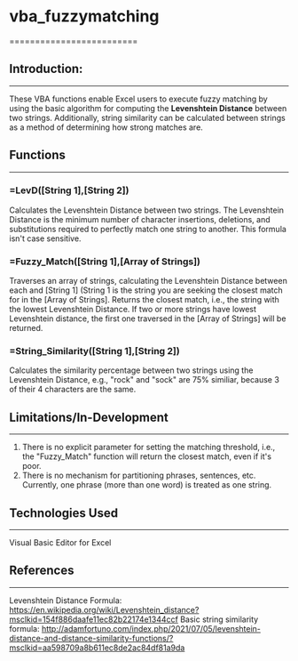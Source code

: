 # **vba_fuzzymatching**
=========================
## **Introduction:**
-------------------------
These VBA functions enable Excel users to execute fuzzy matching by using the basic algorithm for computing the **Levenshtein Distance** between two strings. Additionally, string similarity can be calculated between strings as a method of determining how strong matches are.

## **Functions**
-------------------------
### =LevD([String 1],[String 2])
Calculates the Levenshtein Distance between two strings. The Levenshtein Distance is the minimum number of character insertions, deletions, and substitutions required to perfectly match one string to another. This formula isn't case sensitive.

### =Fuzzy_Match([String 1],[Array of Strings]) 
Traverses an array of strings, calculating the Levenshtein Distance between each and [String 1] (String 1 is the string you are seeking the closest match for in the [Array of Strings]. Returns the closest match, i.e., the string with the lowest Levenshtein Distance. If two or more strings have lowest Levenshtein distance, the first one traversed in the [Array of Strings] will be returned.

### =String_Similarity([String 1],[String 2])
Calculates the similarity percentage between two strings using the Levenshtein Distance, e.g., "rock" and "sock" are 75% similiar, because 3 of their 4 characters are the same.

## **Limitations/In-Development**
-------------------------
1. There is no explicit parameter for setting the matching threshold, i.e., the "Fuzzy_Match" function will return the closest match, even if it's poor.
2. There is no mechanism for partitioning phrases, sentences, etc. Currently, one phrase (more than one word) is treated as one string.

## **Technologies Used**
-------------------------
Visual Basic Editor for Excel

## **References**
-------------------------
Levenshtein Distance Formula: https://en.wikipedia.org/wiki/Levenshtein_distance?msclkid=154f886daafe11ec82b22174e1344ccf
Basic string similarity formula: http://adamfortuno.com/index.php/2021/07/05/levenshtein-distance-and-distance-similarity-functions/?msclkid=aa598709a8b611ec8de2ac84df81a9da

